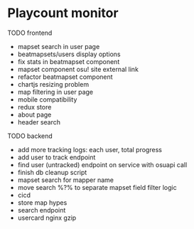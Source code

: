 # Playcount monitor

TODO frontend

* mapset search in user page
* beatmapsets/users display options
* fix stats in beatmapset component
* mapset component osu! site external link
* refactor beatmapset component
* chartjs resizing problem
* map filtering in user page
* mobile compatibility
* redux store
* about page
* header search

TODO backend

* add more tracking logs: each user, total progress
* add user to track endpoint
* find user (untracked) endpoint on service with osuapi call
* finish db cleanup script
* mapset search for mapper name
* move search %?% to separate mapset field filter logic
* cicd
* store map hypes
* search endpoint
* usercard nginx gzip